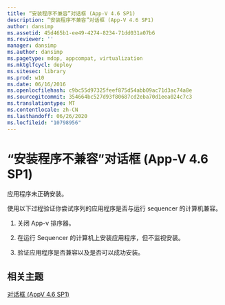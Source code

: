 ```yaml
---
title: “安装程序不兼容”对话框 (App-V 4.6 SP1)
description: “安装程序不兼容”对话框 (App-V 4.6 SP1)
author: dansimp
ms.assetid: 45d465b1-ee49-4274-8234-71dd031a07b6
ms.reviewer: ''
manager: dansimp
ms.author: dansimp
ms.pagetype: mdop, appcompat, virtualization
ms.mktglfcycl: deploy
ms.sitesec: library
ms.prod: w10
ms.date: 06/16/2016
ms.openlocfilehash: c9bc55d97325feef875d54abb09ac71d3ac74a8e
ms.sourcegitcommit: 354664bc527d93f80687cd2eba70d1eea024c7c3
ms.translationtype: MT
ms.contentlocale: zh-CN
ms.lasthandoff: 06/26/2020
ms.locfileid: "10798956"
---
```

# “安装程序不兼容”对话框 (App-V 4.6 SP1)


应用程序未正确安装。

使用以下过程验证你尝试序列的应用程序是否与运行 sequencer 的计算机兼容。

1.  关闭 App-v 排序器。

2.  在运行 Sequencer 的计算机上安装应用程序，但不监视安装。

3.  验证应用程序是否兼容以及是否可以成功安装。

## 相关主题


[对话框 (AppV 4.6 SP1)](dialog-boxes--appv-46-sp1-.md)

 

 





